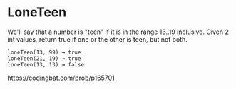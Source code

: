 # LoneTeen

We'll say that a number is "teen" if it is in the range 13..19 inclusive. Given 2 int values, return true if one or the other is teen, but not both.
```
loneTeen(13, 99) → true
loneTeen(21, 19) → true
loneTeen(13, 13) → false
```
https://codingbat.com/prob/p165701